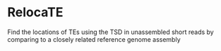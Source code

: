 RelocaTE
========

Find the locations of TEs using the TSD in unassembled short reads by comparing to a closely related reference genome assembly